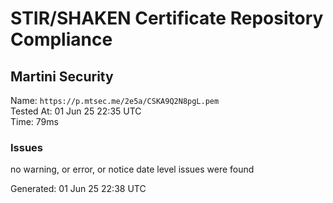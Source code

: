 # STIR/SHAKEN Certificate Repository Compliance

## Martini Security

Name: `https://p.mtsec.me/2e5a/CSKA9Q2N8pgL.pem`\
Tested At: 01 Jun 25 22:35 UTC\
Time: 79ms

### Issues

no warning, or error, or notice date level issues were found

Generated: 01 Jun 25 22:38 UTC